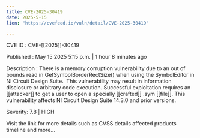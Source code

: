 ```yaml
---
title: CVE-2025-30419
date: 2025-5-15
lien: "https://cvefeed.io/vuln/detail/CVE-2025-30419"

---
```


CVE ID : CVE-[[2025]]-30419

Published :  May 15
2025
5:15 p.m. | 1 hour
8 minutes ago

Description : There is a memory corruption vulnerability due to an out of bounds read in GetSymbolBorderRectSize() when using the SymbolEditor in NI Circuit Design Suite.  This vulnerability may result in information disclosure or arbitrary code execution. Successful exploitation requires an [[attacker]] to get a user to open a specially [[crafted]] .sym [[file]]. This vulnerability affects NI Circuit Design Suite 14.3.0 and prior versions.

Severity: 7.8 | HIGH

Visit the link for more details
such as CVSS details
affected products
timeline
and more...
